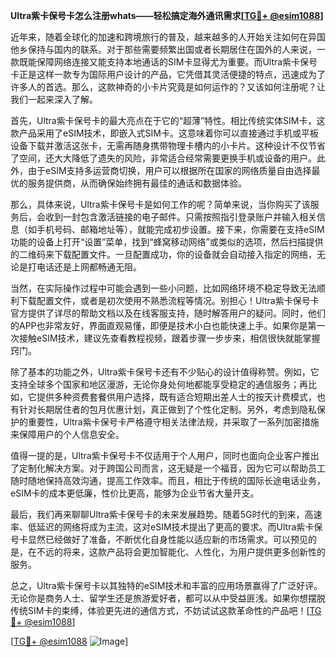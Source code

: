 **Ultra紫卡保号卡怎么注册whats——轻松搞定海外通讯需求[[TG💪+ @esim1088](https://t.me/s/esim1088)]**

近年来，随着全球化的加速和跨境旅行的普及，越来越多的人开始关注如何在异国他乡保持与国内的联系。对于那些需要频繁出国或者长期居住在国外的人来说，一款既能保障网络连接又能支持本地通话的SIM卡显得尤为重要。而Ultra紫卡保号卡正是这样一款专为国际用户设计的产品，它凭借其灵活便捷的特点，迅速成为了许多人的首选。那么，这款神奇的小卡片究竟是如何运作的？又该如何注册呢？让我们一起来深入了解。

首先，Ultra紫卡保号卡的最大亮点在于它的“超薄”特性。相比传统实体SIM卡，这款产品采用了eSIM技术，即嵌入式SIM卡。这意味着你可以直接通过手机或平板设备下载并激活这张卡，无需再随身携带物理卡槽内的小卡片。这种设计不仅节省了空间，还大大降低了遗失的风险，非常适合经常需要更换手机或设备的用户。此外，由于eSIM支持多运营商切换，用户可以根据所在国家的网络质量自由选择最优的服务提供商，从而确保始终拥有最佳的通话和数据体验。

那么，具体来说，Ultra紫卡保号卡是如何工作的呢？简单来说，当你购买了该服务后，会收到一封包含激活链接的电子邮件。只需按照指引登录账户并输入相关信息（如手机号码、邮箱地址等），就能完成初步设置。接下来，你需要在支持eSIM功能的设备上打开“设置”菜单，找到“蜂窝移动网络”或类似的选项，然后扫描提供的二维码来下载配置文件。一旦配置成功，你的设备就会自动接入指定的网络，无论是打电话还是上网都畅通无阻。

当然，在实际操作过程中可能会遇到一些小问题，比如网络环境不稳定导致无法顺利下载配置文件，或者是初次使用不熟悉流程等情况。别担心！Ultra紫卡保号卡官方提供了详尽的帮助文档以及在线客服支持，随时解答用户的疑问。同时，他们的APP也非常友好，界面直观易懂，即便是技术小白也能快速上手。如果你是第一次接触eSIM技术，建议先查看教程视频，跟着步骤一步步来，相信很快就能掌握窍门。

除了基本的功能之外，Ultra紫卡保号卡还有不少贴心的设计值得称赞。例如，它支持全球多个国家和地区漫游，无论你身处何地都能享受稳定的通信服务；再比如，它提供多种资费套餐供用户选择，既有适合短期出差人士的按天计费模式，也有针对长期居住者的包月优惠计划，真正做到了个性化定制。另外，考虑到隐私保护的重要性，Ultra紫卡保号卡严格遵守相关法律法规，并采取了一系列加密措施来保障用户的个人信息安全。

值得一提的是，Ultra紫卡保号卡不仅适用于个人用户，同时也面向企业客户推出了定制化解决方案。对于跨国公司而言，这无疑是一个福音，因为它可以帮助员工随时随地保持高效沟通，提高工作效率。而且，相比于传统的国际长途电话业务，eSIM卡的成本更低廉，性价比更高，能够为企业节省大量开支。

最后，我们再来聊聊Ultra紫卡保号卡的未来发展趋势。随着5G时代的到来，高速率、低延迟的网络将成为主流，这对eSIM技术提出了更高的要求。而Ultra紫卡保号卡显然已经做好了准备，不断优化自身性能以适应新的市场需求。可以预见的是，在不远的将来，这款产品将会更加智能化、人性化，为用户提供更多创新性的服务。

总之，Ultra紫卡保号卡以其独特的eSIM技术和丰富的应用场景赢得了广泛好评。无论你是商务人士、留学生还是旅游爱好者，都可以从中受益匪浅。如果你想摆脱传统SIM卡的束缚，体验更先进的通信方式，不妨试试这款革命性的产品吧！[[TG💪+ @esim1088](https://t.me/s/esim1088)] 

[[TG💪+ @esim1088](https://t.me/s/esim1088) ![Image](https://i.postimg.cc/4NQfJmqS/Snipaste-2025-05-13-00-14-12.png)]
